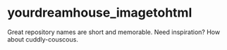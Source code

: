 # yourdreamhouse_imagetohtml
Great repository names are short and memorable. Need inspiration? How about cuddly-couscous.
